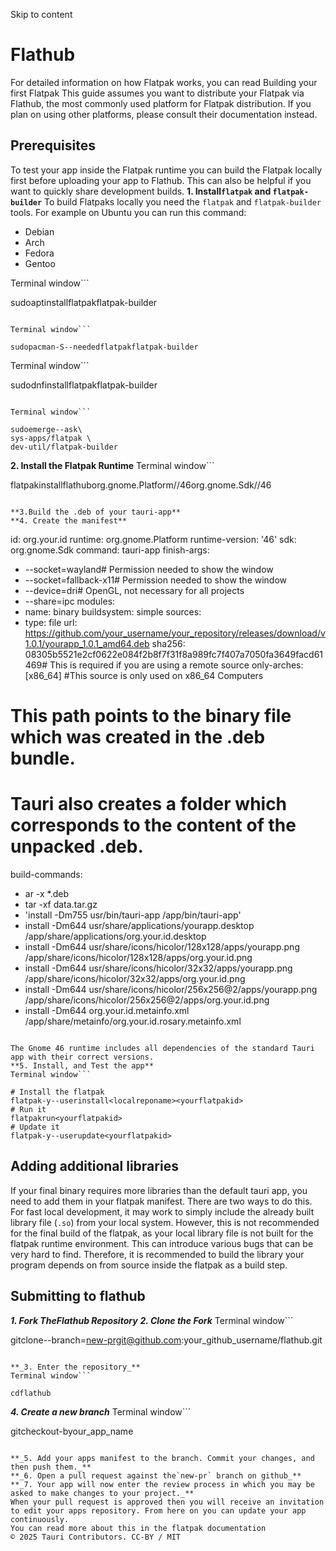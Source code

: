 Skip to content
# Flathub
For detailed information on how Flatpak works, you can read Building your first Flatpak
This guide assumes you want to distribute your Flatpak via Flathub, the most commonly used platform for Flatpak distribution. If you plan on using other platforms, please consult their documentation instead.
## Prerequisites
To test your app inside the Flatpak runtime you can build the Flatpak locally first before uploading your app to Flathub. This can also be helpful if you want to quickly share development builds.
**1. Install`flatpak` and `flatpak-builder`**
To build Flatpaks locally you need the `flatpak` and `flatpak-builder` tools. For example on Ubuntu you can run this command:
  * Debian 
  * Arch 
  * Fedora 
  * Gentoo 


Terminal window```

sudoaptinstallflatpakflatpak-builder

```

Terminal window```

sudopacman-S--neededflatpakflatpak-builder

```

Terminal window```

sudodnfinstallflatpakflatpak-builder

```

Terminal window```

sudoemerge--ask\
sys-apps/flatpak \
dev-util/flatpak-builder

```

**2. Install the Flatpak Runtime**
Terminal window```

flatpakinstallflathuborg.gnome.Platform//46org.gnome.Sdk//46

```

**3.Build the .deb of your tauri-app**
**4. Create the manifest**
```

id: org.your.id
runtime: org.gnome.Platform
runtime-version: '46'
sdk: org.gnome.Sdk
command: tauri-app
finish-args:
- --socket=wayland# Permission needed to show the window
- --socket=fallback-x11# Permission needed to show the window
- --device=dri# OpenGL, not necessary for all projects
- --share=ipc
modules:
- name: binary
buildsystem: simple
sources:
- type: file
url: https://github.com/your_username/your_repository/releases/download/v1.0.1/yourapp_1.0.1_amd64.deb
sha256: 08305b5521e2cf0622e084f2b8f7f31f8a989fc7f407a7050fa3649facd61469# This is required if you are using a remote source
only-arches: [x86_64] #This source is only used on x86_64 Computers
# This path points to the binary file which was created in the .deb bundle.
# Tauri also creates a folder which corresponds to the content of the unpacked .deb.
build-commands:
- ar -x *.deb
- tar -xf data.tar.gz
- 'install -Dm755 usr/bin/tauri-app /app/bin/tauri-app'
- install -Dm644 usr/share/applications/yourapp.desktop /app/share/applications/org.your.id.desktop
- install -Dm644 usr/share/icons/hicolor/128x128/apps/yourapp.png /app/share/icons/hicolor/128x128/apps/org.your.id.png
- install -Dm644 usr/share/icons/hicolor/32x32/apps/yourapp.png /app/share/icons/hicolor/32x32/apps/org.your.id.png
- install -Dm644 usr/share/icons/hicolor/256x256@2/apps/yourapp.png /app/share/icons/hicolor/256x256@2/apps/org.your.id.png
- install -Dm644 org.your.id.metainfo.xml /app/share/metainfo/org.your.id.rosary.metainfo.xml

```

The Gnome 46 runtime includes all dependencies of the standard Tauri app with their correct versions.
**5. Install, and Test the app**
Terminal window```

# Install the flatpak
flatpak-y--userinstall<localreponame><yourflatpakid>
# Run it
flatpakrun<yourflatpakid>
# Update it
flatpak-y--userupdate<yourflatpakid>

```

## Adding additional libraries
If your final binary requires more libraries than the default tauri app, you need to add them in your flatpak manifest. There are two ways to do this. For fast local development, it may work to simply include the already built library file (`.so`) from your local system. However, this is not recommended for the final build of the flatpak, as your local library file is not built for the flatpak runtime environment. This can introduce various bugs that can be very hard to find. Therefore, it is recommended to build the library your program depends on from source inside the flatpak as a build step.
## Submitting to flathub
**_1. Fork TheFlathub Repository_**
**_2. Clone the Fork_**
Terminal window```

gitclone--branch=new-prgit@github.com:your_github_username/flathub.git

```

**_3. Enter the repository_**
Terminal window```

cdflathub

```

**_4. Create a new branch_**
Terminal window```

gitcheckout-byour_app_name

```

**_5. Add your apps manifest to the branch. Commit your changes, and then push them._**
**_6. Open a pull request against the`new-pr` branch on github_**
**_7. Your app will now enter the review process in which you may be asked to make changes to your project._**
When your pull request is approved then you will receive an invitation to edit your apps repository. From here on you can update your app continuously.
You can read more about this in the flatpak documentation
© 2025 Tauri Contributors. CC-BY / MIT
